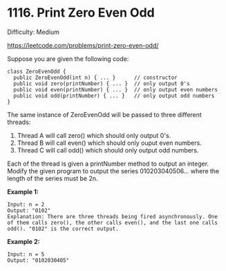 # 1116. Print Zero Even Odd

Difficulty: Medium

https://leetcode.com/problems/print-zero-even-odd/

Suppose you are given the following code:
```
class ZeroEvenOdd {
  public ZeroEvenOdd(int n) { ... }      // constructor
  public void zero(printNumber) { ... }  // only output 0's
  public void even(printNumber) { ... }  // only output even numbers
  public void odd(printNumber) { ... }   // only output odd numbers
}
```
The same instance of ZeroEvenOdd will be passed to three different threads:

1. Thread A will call zero() which should only output 0's.
2. Thread B will call even() which should only ouput even numbers.
3. Thread C will call odd() which should only output odd numbers.

Each of the thread is given a printNumber method to output an integer. Modify the given program to output the series 010203040506... where the length of the series must be 2n.

**Example 1:**
```
Input: n = 2
Output: "0102"
Explanation: There are three threads being fired asynchronously. One of them calls zero(), the other calls even(), and the last one calls odd(). "0102" is the correct output.
```

**Example 2:**
```
Input: n = 5
Output: "0102030405"
```
